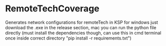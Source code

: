 # RemoteTechCoverage
Generates network configurations for remoteTech in KSP
for windows just download the .exe in the release section, mac you can run the python file directly (must install the dependencies though, can use this in cmd terminal once inside correct directory "pip install -r requirements.txt")
